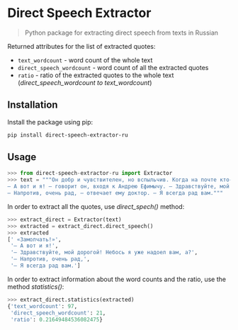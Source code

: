 # Direct Speech Extractor
> Python package for extracting direct speech from texts in Russian

Returned attributes for the list of extracted quotes:

-   `text_wordcount` - word count of the whole text 
-   `direct_speech_wordcount` - word count of all the extracted quotes 
-   `ratio` - ratio of the extracted quotes to the whole text (_direct_speech_wordcount to text_wordcount_)

## Installation
Install the package using pip:
```sh
pip install direct-speech-extractor-ru
```

## Usage
```python
>>> from direct-speech-extractor-ru import Extractor
>>> text = """Он добр и чувствителен, но вспыльчив. Когда на почте кто-нибудь из посетителей протестует, не соглашается или просто начинает рассуждать, то Михаил Аверьяныч багровеет, трясется всем телом и кричит громовым голосом: «Замолчать!», так что за почтовым отделением давно уже установилась репутация учреждения, в котором страшно бывать. Михаил Аверьяныч уважает и любит Андрея Ефимыча за образованность и благородство души, к прочим же обывателям относится свысока, как к своим подчиненным.
– А вот и я! – говорит он, входя к Андрею Ефимычу. – Здравствуйте, мой дорогой! Небось я уже надоел вам, а?
– Напротив, очень рад, – отвечает ему доктор. – Я всегда рад вам."""
```
In order to extract all the quotes, use _direct_spech()_ method:
```python
>>> extract_direct = Extractor(text)
>>> extracted = extract_direct.direct_speech()
>>> extracted
[' «Замолчать!»',
 '– А вот и я!',
 '– Здравствуйте, мой дорогой! Небось я уже надоел вам, а?',
 '– Напротив, очень рад,',
 '– Я всегда рад вам.']
```
In order to extract information about the word counts and the ratio, use the method _statistics()_:
```python
>>> extract_direct.statistics(extracted)
{'text_wordcount': 97,
 'direct_speech_wordcount': 21,
 'ratio': 0.21649484536082475}
```
